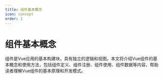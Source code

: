 ```yaml
---
title: 组件基本概念
icon: concept
order: 1
---
```


# 组件基本概念

组件是Vue应用的基本构建块，具有独立的逻辑和视图。本文将介绍Vue组件的基本概念和使用方法，包括组件定义、组件注册、组件使用、组件数据等内容，帮助读者理解Vue组件的基本原理和开发模式。

